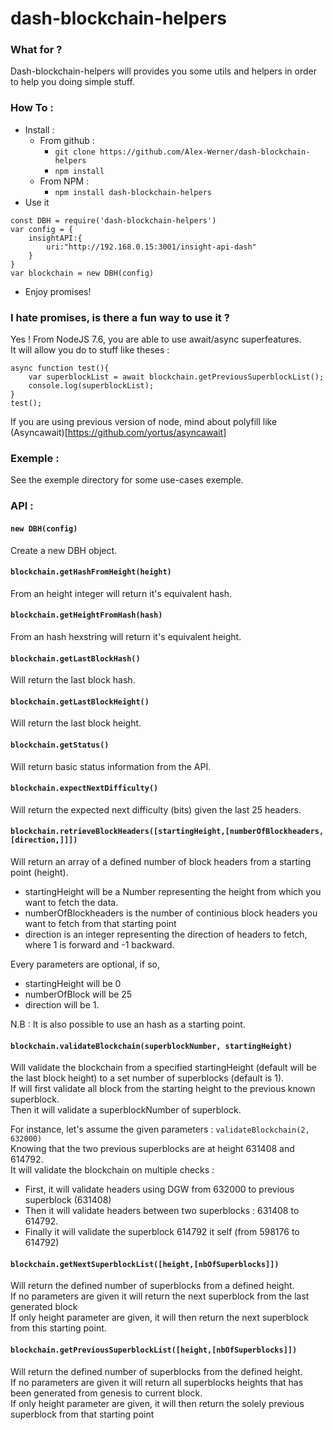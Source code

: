 # dash-blockchain-helpers

### What for ? 

Dash-blockchain-helpers will provides you some utils and helpers in order to help you doing simple stuff.


### How To :
- Install : 
	- From github :
		-  `git clone https://github.com/Alex-Werner/dash-blockchain-helpers`
		- `npm install`
	- From NPM : 
		- `npm install dash-blockchain-helpers`
- Use it
```
const DBH = require('dash-blockchain-helpers')    
var config = {   
    insightAPI:{   
        uri:"http://192.168.0.15:3001/insight-api-dash"   
    }   
}   
var blockchain = new DBH(config)   
```
- Enjoy promises! 

### I hate promises, is there a fun way to use it ? 

Yes ! From NodeJS 7.6, you are able to use await/async superfeatures.  
It will allow you do to stuff like theses :   

```
async function test(){
    var superblockList = await blockchain.getPreviousSuperblockList();
    console.log(superblockList);
}
test();
```

If you are using previous version of node, mind about polyfill like (Asyncawait)[https://github.com/yortus/asyncawait]   

### Exemple : 

See the exemple directory for some use-cases exemple.

### API : 

#### `new DBH(config)`

Create a new DBH object.

#### `blockchain.getHashFromHeight(height)`

From an height integer will return it's equivalent hash.

#### `blockchain.getHeightFromHash(hash)`

From an hash hexstring will return it's equivalent height.

#### `blockchain.getLastBlockHash()`

Will return the last block hash.

#### `blockchain.getLastBlockHeight()`

Will return the last block height.

#### `blockchain.getStatus()`

Will return basic status information from the API.

#### `blockchain.expectNextDifficulty()`

Will return the expected next difficulty (bits) given the last 25 headers.  

#### `blockchain.retrieveBlockHeaders([startingHeight,[numberOfBlockheaders,[direction,]]])`

Will return an array of a defined number of block headers from a starting point (height).   
- startingHeight will be a Number representing the height from which you want to fetch the data.  
- numberOfBlockheaders is the number of continious block headers you want to fetch from that starting point  
- direction is an integer representing the direction of headers to fetch, where 1 is forward and -1 backward.  

Every parameters are optional, if so,  
- startingHeight will be 0  
- numberOfBlock will be 25  
- direction will be 1.   

N.B : It is also possible to use an hash as a starting point.  

#### `blockchain.validateBlockchain(superblockNumber, startingHeight)`

Will validate the blockchain from a specified startingHeight (default will be the last block height) to a set number of superblocks (default is 1).  
If will first validate all block from the starting height to the previous known superblock.  
Then it will validate a superblockNumber of superblock.  

For instance, let's assume the given parameters : `validateBlockchain(2, 632000)`  
Knowing that the two previous superblocks are at height 631408 and 614792.  
It will validate the blockchain on multiple checks : 
- First, it will validate headers using DGW from 632000 to previous superblock (631408)
- Then it will validate headers between two superblocks : 631408 to 614792. 
- Finally it will validate the superblock 614792 it self (from 598176 to 614792)  


#### `blockchain.getNextSuperblockList([height,[nbOfSuperblocks]])`

Will return the defined number of superblocks from a defined height.   
If no parameters are given it will return the next superblock from the last generated block  
If only height parameter are given, it will then return the next superblock from this starting point.  


#### `blockchain.getPreviousSuperblockList([height,[nbOfSuperblocks]])`

Will return the defined number of superblocks from the defined height.  
If no parameters are given it will return all superblocks heights that has been generated from genesis to current block.  
If only height parameter are given, it will then return the solely previous superblock from that starting point  



